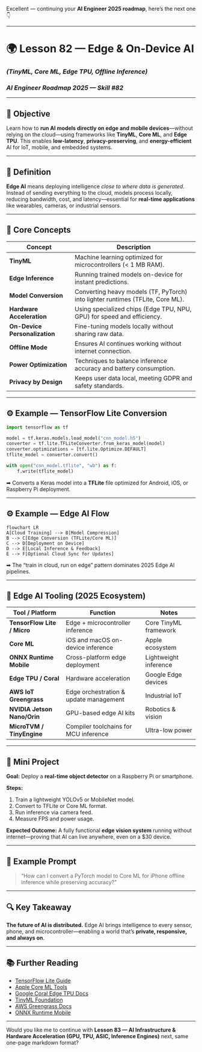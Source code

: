 Excellent — continuing your **AI Engineer 2025 roadmap**, here’s the next one 👇

---

# 🌍 Lesson 82 — Edge & On-Device AI

### *(TinyML, Core ML, Edge TPU, Offline Inference)*

### *AI Engineer Roadmap 2025 — Skill #82*

---

## 🎯 Objective

Learn how to **run AI models directly on edge and mobile devices**—without relying on the cloud—using frameworks like **TinyML**, **Core ML**, and **Edge TPU**.
This enables **low-latency**, **privacy-preserving**, and **energy-efficient** AI for IoT, mobile, and embedded systems.

---

## 🧩 Definition

**Edge AI** means deploying intelligence *close to where data is generated*.
Instead of sending everything to the cloud, models process locally, reducing bandwidth, cost, and latency—essential for **real-time applications** like wearables, cameras, or industrial sensors.

---

## 🧠 Core Concepts

| Concept                       | Description                                                                    |
| ----------------------------- | ------------------------------------------------------------------------------ |
| **TinyML**                    | Machine learning optimized for microcontrollers (< 1 MB RAM).                  |
| **Edge Inference**            | Running trained models on-device for instant predictions.                      |
| **Model Conversion**          | Converting heavy models (TF, PyTorch) into lighter runtimes (TFLite, Core ML). |
| **Hardware Acceleration**     | Using specialized chips (Edge TPU, NPU, GPU) for speed and efficiency.         |
| **On-Device Personalization** | Fine-tuning models locally without sharing raw data.                           |
| **Offline Mode**              | Ensures AI continues working without internet connection.                      |
| **Power Optimization**        | Techniques to balance inference accuracy and battery consumption.              |
| **Privacy by Design**         | Keeps user data local, meeting GDPR and safety standards.                      |

---

## ⚙️ Example — TensorFlow Lite Conversion

```python
import tensorflow as tf

model = tf.keras.models.load_model("cnn_model.h5")
converter = tf.lite.TFLiteConverter.from_keras_model(model)
converter.optimizations = [tf.lite.Optimize.DEFAULT]
tflite_model = converter.convert()

with open("cnn_model.tflite", "wb") as f:
    f.write(tflite_model)
```

➡ Converts a Keras model into a **TFLite** file optimized for Android, iOS, or Raspberry Pi deployment.

---

## ⚙️ Example — Edge AI Flow

```mermaid
flowchart LR
A[Cloud Training] --> B[Model Compression]
B --> C[Edge Conversion (TFLite/Core ML)]
C --> D[Deployment on Device]
D --> E[Local Inference & Feedback]
E --> F[Optional Cloud Sync for Updates]
```

➡ The “train in cloud, run on edge” pattern dominates 2025 Edge AI pipelines.

---

## 🧱 Edge AI Tooling (2025 Ecosystem)

| Tool / Platform             | Function                               | Notes                 |
| --------------------------- | -------------------------------------- | --------------------- |
| **TensorFlow Lite / Micro** | Edge + microcontroller inference       | Core TinyML framework |
| **Core ML**                 | iOS and macOS on-device inference      | Apple ecosystem       |
| **ONNX Runtime Mobile**     | Cross-platform edge deployment         | Lightweight inference |
| **Edge TPU / Coral**        | Hardware acceleration                  | Google Edge devices   |
| **AWS IoT Greengrass**      | Edge orchestration & update management | Industrial IoT        |
| **NVIDIA Jetson Nano/Orin** | GPU-based edge AI kits                 | Robotics & vision     |
| **MicroTVM / TinyEngine**   | Compiler toolchains for MCU inference  | Ultra-low power       |

---

## 📘 Mini Project

**Goal:** Deploy a **real-time object detector** on a Raspberry Pi or smartphone.

**Steps:**

1. Train a lightweight YOLOv5 or MobileNet model.
2. Convert to TFLite or Core ML format.
3. Run inference via camera feed.
4. Measure FPS and power usage.

**Expected Outcome:**
A fully functional **edge vision system** running without internet—proving that AI can live anywhere, even on a $30 device.

---

## 🧠 Example Prompt

> “How can I convert a PyTorch model to Core ML for iPhone offline inference while preserving accuracy?”

---

## 🔍 Key Takeaway

**The future of AI is distributed.**
Edge AI brings intelligence to every sensor, phone, and microcontroller—enabling a world that’s **private, responsive, and always on**.

---

## 📚 Further Reading

* [TensorFlow Lite Guide](https://www.tensorflow.org/lite)
* [Apple Core ML Tools](https://developer.apple.com/documentation/coreml)
* [Google Coral Edge TPU Docs](https://coral.ai/docs/)
* [TinyML Foundation](https://www.tinyml.org/)
* [AWS Greengrass Docs](https://docs.aws.amazon.com/greengrass/)
* [ONNX Runtime Mobile](https://onnxruntime.ai/docs/)

---

Would you like me to continue with **Lesson 83 — AI Infrastructure & Hardware Acceleration (GPU, TPU, ASIC, Inference Engines)** next, same one-page markdown format?
